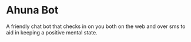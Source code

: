 # Ahuna Bot
A friendly chat bot that checks in on you both on the web and over sms to aid in keeping a positive mental state.


